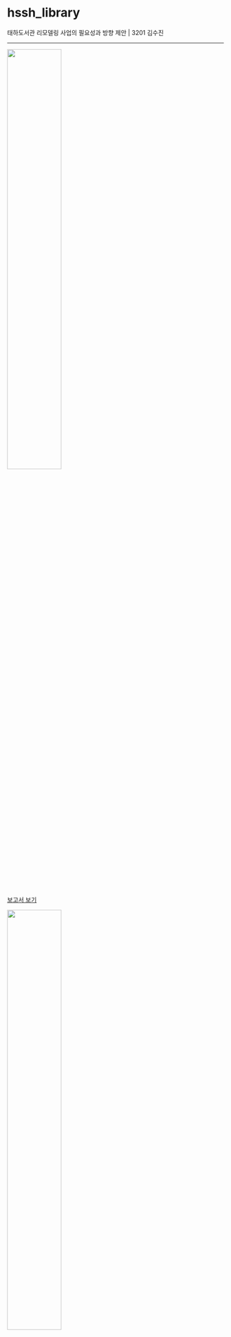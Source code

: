 # hssh_library
태하도서관 리모델링 사업의 필요성과 방향 제안 | 3201 김수진
<hr>

<image src="https://ibb.co/wwGc4mC" width="50%"></image>

[보고서 보기](https://github.com/Sujin-Github/hssh_library/blob/main/%ED%83%9C%ED%95%98%EB%8F%84%EC%84%9C%EA%B4%80%20%EB%A6%AC%EB%AA%A8%EB%8D%B8%EB%A7%81%20%EC%82%AC%EC%97%85%EC%9D%98%20%ED%95%84%EC%9A%94%EC%84%B1%EA%B3%BC%20%EB%B0%A9%ED%96%A5%20%EC%A0%9C%EC%95%88_3201%20%EA%B9%80%EC%88%98%EC%A7%84.pdf)

<image src="https://ibb.co/k1nqjZx" width="50%"></image>

[통계포스터 (통계활용대회 제출물) 보기](https://github.com/Sujin-Github/hssh_library/blob/main/%EA%B9%80%EC%88%98%EC%A7%84_%ED%86%B5%EA%B3%84%ED%99%9C%EC%9A%A9%EB%8C%80%ED%9A%8C_%ED%8F%AC%EC%8A%A4%ED%84%B0_%EC%A0%9C%EC%B6%9C%EC%9A%A9.pdf)
